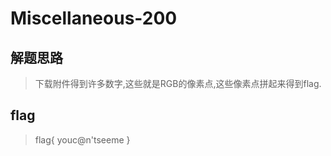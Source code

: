 # Miscellaneous-200

## 解题思路

> 下载附件得到许多数字,这些就是RGB的像素点,这些像素点拼起来得到flag.

## flag

> flag{ youc@n'tseeme }
